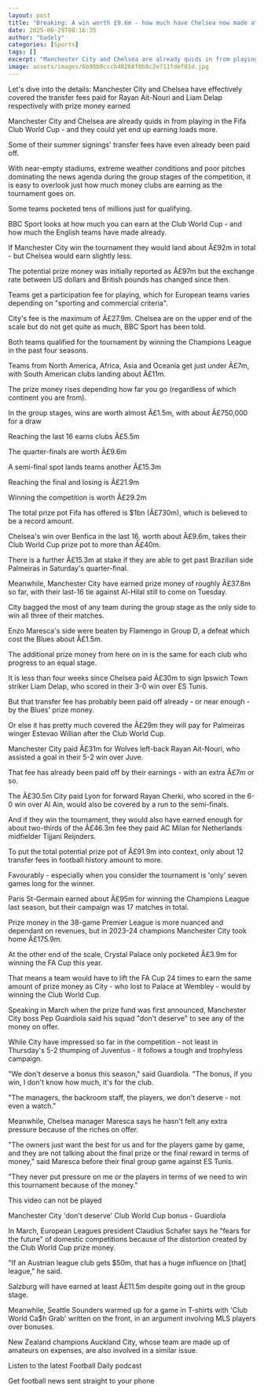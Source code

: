 ```yaml
---
layout: post
title: "Breaking: A win worth £9.6m - how much have Chelsea now made at Club World Cup?"
date: 2025-06-29T08:16:35
author: "badely"
categories: [Sports]
tags: []
excerpt: "Manchester City and Chelsea are already quids in from playing in the Fifa Club World Cup - and could end up earning loads more."
image: assets/images/6b98b0cccb48268f0b8c2e711fdef81d.jpg
---
```


Let's dive into the details: Manchester City and Chelsea have effectively covered the transfer fees paid for Rayan Ait-Nouri and Liam Delap respectively with prize money earned

Manchester City and Chelsea are already quids in from playing in the Fifa Club World Cup - and they could yet end up earning loads more.

Some of their summer signings' transfer fees have even already been paid off.

With near-empty stadiums, extreme weather conditions and poor pitches dominating the news agenda during the group stages of the competition, it is easy to overlook just how much money clubs are earning as the tournament goes on.

Some teams pocketed tens of millions just for qualifying.

BBC Sport looks at how much you can earn at the Club World Cup - and how much the English teams have made already.

If Manchester City win the tournament they would land about Â£92m in total - but Chelsea would earn slightly less.

The potential prize money was initially reported as Â£97m but the exchange rate between US dollars and British pounds has changed since then.

Teams get a participation fee for playing, which for European teams varies depending on "sporting and commercial criteria".

City's fee is the maximum of Â£27.9m. Chelsea are on the upper end of the scale but do not get quite as much, BBC Sport has been told.

Both teams qualified for the tournament by winning the Champions League in the past four seasons.

Teams from North America, Africa, Asia and Oceania get just under Â£7m, with South American clubs landing about Â£11m.

The prize money rises depending how far you go (regardless of which continent you are from).

In the group stages, wins are worth almost Â£1.5m, with about Â£750,000 for a draw

Reaching the last 16 earns clubs Â£5.5m

The quarter-finals are worth Â£9.6m

A semi-final spot lands teams another Â£15.3m

Reaching the final and losing is Â£21.9m

Winning the competition is worth Â£29.2m

The total prize pot Fifa has offered is $1bn (Â£730m), which is believed to be a record amount.

Chelsea's win over Benfica in the last 16, worth about Â£9.6m, takes their Club World Cup prize pot to more than Â£40m.

There is a further Â£15.3m at stake if they are able to get past Brazilian side Palmeiras in Saturday's quarter-final.

Meanwhile, Manchester City have earned prize money of roughly Â£37.8m so far, with their last-16 tie against Al-Hilal still to come on Tuesday.

City bagged the most of any team during the group stage as the only side to win all three of their matches.

Enzo Maresca's side were beaten by Flamengo in Group D, a defeat which cost the Blues about Â£1.5m.

The additional prize money from here on in is the same for each club who progress to an equal stage.

It is less than four weeks since Chelsea paid Â£30m to sign Ipswich Town striker Liam Delap, who scored in their 3-0 win over ES Tunis.

But that transfer fee has probably been paid off already - or near enough - by the Blues' prize money. 

Or else it has pretty much covered the Â£29m they will pay for Palmeiras winger Estevao Willian after the Club World Cup.

Manchester City paid Â£31m for Wolves left-back Rayan Ait-Nouri, who assisted a goal in their 5-2 win over Juve.

That fee has already been paid off by their earnings - with an extra Â£7m or so. 

The Â£30.5m City paid Lyon for forward Rayan Cherki, who scored in the 6-0 win over Al Ain, would also be covered by a run to the semi-finals.

And if they win the tournament, they would also have earned enough for about two-thirds of the Â£46.3m fee they paid AC Milan for Netherlands midfielder Tijjani Reijnders.

To put the total potential prize pot of Â£91.9m into context, only about 12 transfer fees in football history amount to more.

Favourably - especially when you consider the tournament is 'only' seven games long for the winner.

Paris St-Germain earned about Â£95m for winning the Champions League last season, but their campaign was 17 matches in total.

Prize money in the 38-game Premier League is more nuanced and dependant on revenues, but in 2023-24 champions Manchester City took home Â£175.9m.

At the other end of the scale, Crystal Palace only pocketed Â£3.9m for winning the FA Cup this year.

That means a team would have to lift the FA Cup 24 times to earn the same amount of prize money as City - who lost to Palace at Wembley - would by winning the Club World Cup.

Speaking in March when the prize fund was first announced, Manchester City boss Pep Guardiola said his squad "don't deserve" to see any of the money on offer.

While City have impressed so far in the competition - not least in Thursday's 5-2 thumping of Juventus - it follows a tough and trophyless campaign.

"We don't deserve a bonus this season," said Guardiola. "The bonus, if you win, I don't know how much, it's for the club.

"The managers, the backroom staff, the players, we don't deserve - not even a watch."

Meanwhile, Chelsea manager Maresca says he hasn't felt any extra pressure because of the riches on offer.

"The owners just want the best for us and for the players game by game, and they are not talking about the final prize or the final reward in terms of money," said Maresca before their final group game against ES Tunis.

"They never put pressure on me or the players in terms of we need to win this tournament because of the money."

This video can not be played

Manchester City 'don't deserve' Club World Cup bonus - Guardiola

In March, European Leagues president Claudius Schafer says he "fears for the future" of domestic competitions because of the distortion created by the Club World Cup prize money.

"If an Austrian league club gets $50m, that has a huge influence on [that] league," he said.

Salzburg will have earned at least Â£11.5m despite going out in the group stage.

Meanwhile, Seattle Sounders warmed up for a game in T-shirts with 'Club World Ca$h Grab' written on the front, in an argument involving MLS players over bonuses.

New Zealand champions Auckland City, whose team are made up of amateurs on expenses, are also involved in a similar issue.

Listen to the latest Football Daily podcast

Get football news sent straight to your phone

